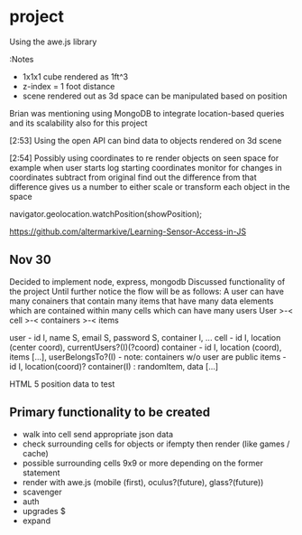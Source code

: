 # project
Using the awe.js library 

:Notes

+ 1x1x1 cube rendered as 1ft^3
+ z-index = 1 foot distance 
+ scene rendered out as 3d space can be manipulated based on position

Brian was mentioning using MongoDB to integrate location-based queries and its scalability also for this project

​[2:53] 
Using the open API can bind data to objects rendered on 3d scene

​[2:54] 
Possibly using coordinates to re render objects on seen space for example when user starts log starting coordinates monitor for changes in coordinates subtract from original find out the difference from that difference gives us a number to either scale or transform each object in the space

navigator.geolocation.watchPosition(showPosition);

https://github.com/altermarkive/Learning-Sensor-Access-in-JS

Nov 30
----
Decided to implement node, express, mongodb
Discussed functionality of the project
Until further notice the flow will be as follows:
A user can have many conainers that contain many items that have many data elements which are contained within many cells which can have many users
User >-< cell >-< containers >-< items

user - id I, name S, email S, password S, container I, ...
cell - id I, location (center coord), currentUsers?(I)(?coord)
container - id I, location (coord), items [...], userBelongsTo?(I) - note: containers w/o user are public
items - id I, location(coord)? container(I) : randomItem, data [...]

HTML 5 position data to test

Primary functionality to be created 
----
* walk into cell send appropriate json data
* check surrounding cells for objects or ifempty then render (like games / cache)
* possible surrounding cells 9x9 or more depending on the former statement
* render with awe.js (mobile (first), oculus?(future), glass?(future))
* scavenger
* auth
* upgrades $
* expand 
